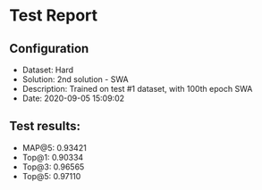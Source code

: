 # Test Report

## Configuration

 - Dataset: Hard
 - Solution: 2nd solution - SWA
 - Description: Trained on test #1 dataset, with 100th epoch SWA
 - Date: 2020-09-05 15:09:02

## Test results: 

 - MAP@5:    0.93421
 - Top@1:    0.90334
 - Top@3:    0.96565
 - Top@5:    0.97110

